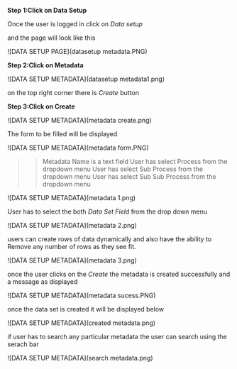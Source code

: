 **Step 1:Click on Data Setup**

Once the user is logged in click on *Data setup* 

and the page will look like this

![DATA SETUP PAGE](datasetup metadata.PNG)

**Step 2:Click on Metadata**

![DATA SETUP METADATA](datasetup metadata1.png)

on the top right corner there is *Create* button

**Step 3:Click on Create**

![DATA SETUP METADATA](metadata create.png)

The form to be filled will be displayed 

![DATA SETUP METADATA](metadata form.PNG)

>> Metadata Name is a text field
>> User has select Process from the dropdown menu
>> User has select Sub Process from the dropdown menu
>> User has select Sub Sub Process from the dropdown menu

![DATA SETUP METADATA](metadata 1.png)
 

User has to select the both *Data Set Field* from the drop down menu 

![DATA SETUP METADATA](metadata 2.png)

users can create rows of data dynamically and also have the ability to Remove any number of rows as they see fit.

 ![DATA SETUP METADATA](metadata 3.png)

once the user clicks on the *Create* the metadata is created successfully and a message as displayed 

![DATA SETUP METADATA](metadata sucess.PNG)

once the data set is created it will be displayed below 

![DATA SETUP METADATA](created metadata.png)

if user has to search any particular metadata the user can search using  the serach bar 

![DATA SETUP METADATA](search metadata.png)